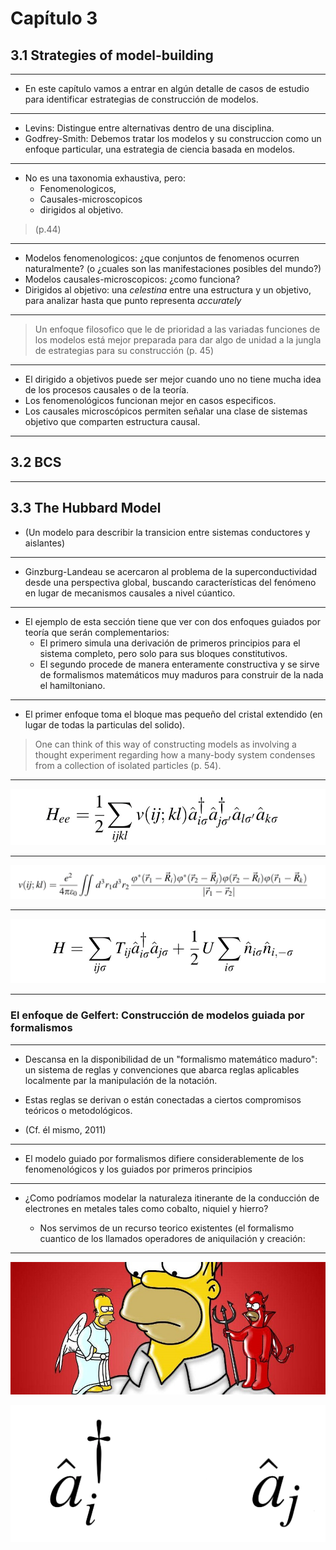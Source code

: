 # Capítulo 3

## 3.1 Strategies of model-building

---
- En este capítulo vamos a entrar en algún detalle de casos de estudio para identificar estrategias de construcción de modelos.

---

- Levins: Distingue entre alternativas dentro de una disciplina.
- Godfrey-Smith: Debemos tratar los modelos y su construccion como un enfoque particular, una estrategia de ciencia basada en modelos.

---

- No es una taxonomia exhaustiva, pero:
    - Fenomenologicos,
    - Causales-microscopicos
    - dirigidos al objetivo.

> (p.44)
---

- Modelos fenomenologicos: ¿que conjuntos de fenomenos ocurren naturalmente? (o ¿cuales son las manifestaciones posibles del mundo?)
- Modelos causales-microscopicos: ¿como funciona?
- Dirigidos al objetivo: una _celestina_ entre una  estructura y un objetivo, para analizar hasta que punto representa _accurately_

---

> Un enfoque filosofico que le de prioridad a las variadas funciones de los modelos está mejor preparada para dar algo de unidad a la jungla de estrategias para su construcción (p. 45)

---

- El dirigido a objetivos puede ser mejor cuando uno no tiene mucha idea de los procesos causales o de la teoría.
- Los fenomenológicos funcionan mejor en casos especificos.
- Los causales microscópicos permiten señalar una clase de sistemas objetivo que comparten estructura causal.

---

## 3.2 BCS 

---
## 3.3 The Hubbard Model

- (Un modelo para describir la transicion entre sistemas conductores y aislantes)
---

- Ginzburg-Landeau se acercaron al problema de la superconductividad desde una perspectiva global, buscando características del fenómeno en lugar de mecanismos causales a nivel cúantico.

---

- El ejemplo de esta sección tiene que ver con dos enfoques guiados por teoría que serán complementarios:
    - El primero simula una derivación de primeros principios para el sistema completo, pero solo para sus bloques constitutivos.
    - El segundo procede de manera enteramente constructiva y se sirve de formalismos matemáticos muy maduros para construir de la nada el hamiltoniano.
    
---

- El primer enfoque toma el bloque mas pequeño del cristal extendido (en lugar de todas la particulas del solido).

> One can think of this way of constructing models as involving a thought experiment regarding how a many-body system condenses from a collection of isolated particles (p. 54).

---

![HeeHamiltonian](/images/1-heehamiltonian.jpeg)

---

![Matrix](/images/2-matrix-element.jpeg)

---

![Hubbard Hamiltionian](/images/3-HubbardHamiltonian.jpeg)

---

### El enfoque de Gelfert: Construcción de modelos guiada por formalismos

---

- Descansa en la disponibilidad de un "formalismo matemático maduro": un sistema de reglas y convenciones que abarca reglas aplicables localmente par la manipulación de la notación.

- Estas reglas se derivan o están conectadas a ciertos compromisos teóricos o metodológicos.

- (Cf. él mismo, 2011)

---

- El modelo guiado por formalismos difiere considerablemente de los fenomenológicos y los guiados por primeros principios

---

- ¿Como podríamos modelar la naturaleza itinerante de la conducción de electrones en metales tales como cobalto, niquiel y hierro?

	- Nos servimos de un recurso teorico existentes (el formalismo cuantico de los llamados operadores de aniquilación y creación:
	
---

![Creador y aniquilador](/images/4-homer.jpeg)

![Creador y aniquilador](/images/5-operadores.jpeg)